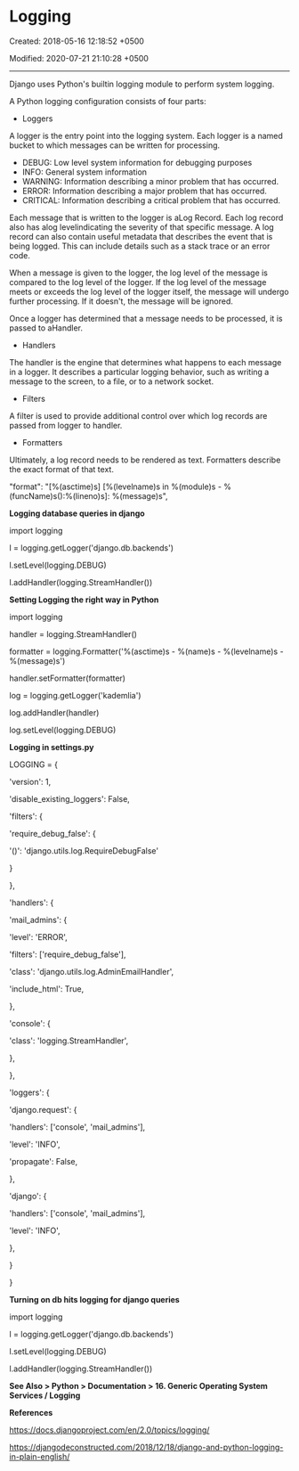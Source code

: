 # Logging

Created: 2018-05-16 12:18:52 +0500

Modified: 2020-07-21 21:10:28 +0500

---

Django uses Python's builtin logging module to perform system logging.



A Python logging configuration consists of four parts:
-   Loggers

A logger is the entry point into the logging system. Each logger is a named bucket to which messages can be written for processing.
-   DEBUG: Low level system information for debugging purposes
-   INFO: General system information
-   WARNING: Information describing a minor problem that has occurred.
-   ERROR: Information describing a major problem that has occurred.
-   CRITICAL: Information describing a critical problem that has occurred.



Each message that is written to the logger is aLog Record. Each log record also has alog levelindicating the severity of that specific message. A log record can also contain useful metadata that describes the event that is being logged. This can include details such as a stack trace or an error code.



When a message is given to the logger, the log level of the message is compared to the log level of the logger. If the log level of the message meets or exceeds the log level of the logger itself, the message will undergo further processing. If it doesn't, the message will be ignored.



Once a logger has determined that a message needs to be processed, it is passed to aHandler.


-   Handlers

The handler is the engine that determines what happens to each message in a logger. It describes a particular logging behavior, such as writing a message to the screen, to a file, or to a network socket.
-   Filters

A filter is used to provide additional control over which log records are passed from logger to handler.
-   Formatters

Ultimately, a log record needs to be rendered as text. Formatters describe the exact format of that text.



"format": "[%(asctime)s] [%(levelname)s in %(module)s - %(funcName)s():%(lineno)s]: %(message)s",



**Logging database queries in django**

import logging

l = logging.getLogger('django.db.backends')

l.setLevel(logging.DEBUG)

l.addHandler(logging.StreamHandler())



**Setting Logging the right way in Python**

import logging



handler = logging.StreamHandler()

formatter = logging.Formatter('%(asctime)s - %(name)s - %(levelname)s - %(message)s')

handler.setFormatter(formatter)

log = logging.getLogger('kademlia')

log.addHandler(handler)

log.setLevel(logging.DEBUG)



**Logging in settings.py**

LOGGING = {

'version': 1,

'disable_existing_loggers': False,

'filters': {

'require_debug_false': {

'()': 'django.utils.log.RequireDebugFalse'

}

},

'handlers': {

'mail_admins': {

'level': 'ERROR',

'filters': ['require_debug_false'],

'class': 'django.utils.log.AdminEmailHandler',

'include_html': True,

},

'console': {

'class': 'logging.StreamHandler',

},

},

'loggers': {

'django.request': {

'handlers': ['console', 'mail_admins'],

'level': 'INFO',

'propagate': False,

},

'django': {

'handlers': ['console', 'mail_admins'],

'level': 'INFO',

},

}

}



**Turning on db hits logging for django queries**

import logging

l = logging.getLogger('django.db.backends')

l.setLevel(logging.DEBUG)

l.addHandler(logging.StreamHandler())



**See Also > Python > Documentation > 16. Generic Operating System Services / Logging**



**References**

<https://docs.djangoproject.com/en/2.0/topics/logging/>

<https://djangodeconstructed.com/2018/12/18/django-and-python-logging-in-plain-english/>

